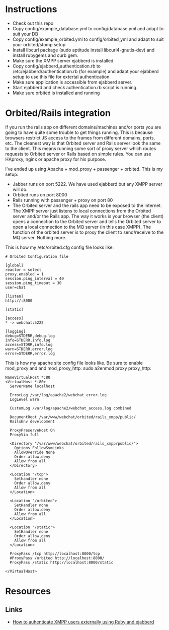 Instructions
============

* Check out this repo
* Copy config/example_database.yml to config/database.yml and adapt to suit your DB
* Copy config/example_orbited.yml to config/orbited_yml and adapt to suit your orbited/stomp setup
* Install libcurl package (sudo aptitude install libcurl4-gnutls-dev) and install rubygems and curb gem.
* Make sure the XMPP server ejabberd is installed.
* Copy config/ejabberd_authentication.rb to /etc/ejabberd/authentication.rb (for example) and adapt your ejabberd setup to use this file for extertal authentication.
* Make sure application is accessible from ejabberd server.
* Start ejabberd and check authentication.rb script is running.
* Make sure orbited is installed and running 

Orbited/Rails integration
=========================

If you run the rails app on different domains/machines and/or ports you are going to have quite some trouble to get things running.
This is because browsers restrict JS access to the frames from different domains, ports, etc.
The cleanest way is that Orbited server and Rails server look the same to the client. This means running some sort of proxy server which routes requests to Orbited server or Rails based on simple rules.
You can use HAproxy, nginx or apache proxy for his purpose.

I've ended up using Apache + mod_proxy + passenger + orbited. This is my setup:
* Jabber runs on port 5222. We have used ejabberd but any XMPP server will do.
* Orbited runs on port 8000
* Rails running with passenger + proxy on port 80
* The Orbited server and the rails app need to be exposed to the internet. The XMPP server just listens to local connections from the Orbited server and/or the Rails app.
The way it works is your browser (the client) opens a connection to the Orbited server and tells the Orbited server to open a local connection to the MQ server (in this case XMPP). The function of the orbited server is to proxy the client to send/receive to the MQ server. Nothing more.


This is how my /etc/orbited.cfg config file looks like:

    # Orbited Configuration file

    [global]
    reactor = select
    proxy.enabled = 1
    session.ping_interval = 40
    session.ping_timeout = 30
    user=chat

    [listen]
    http://:8000

    [static]

    [access]
    * -> webchat:5222

    [logging]
    debug=STDERR,debug.log
    info=STDERR,info.log
    access=STDRR,info.log
    warn=STDERR,error.log
    error=STDERR,error.log

This is how my apache site config file looks like. Be sure to enable mod_proxy and and mod_proxy_http: sudo a2enmod proxy proxy_http:

    NameVirtualHost *:80
    <VirtualHost *:80>
      ServerName localhost

      ErrorLog /var/log/apache2/webchat_error.log
      LogLevel warn

      CustomLog /var/log/apache2/webchat_access.log combined

      DocumentRoot /var/www/webchat/orbited/rails_xmpp/public/
      RailsEnv development

      ProxyPreserveHost On
      ProxyVia full

      <Directory "/var/www/webchat/orbited/rails_xmpp/public/">
        Options FollowSymLinks
        AllowOverride None
        Order allow,deny
        Allow from all
      </Directory>

      <Location "/tcp">
        Sethandler none
        Order allow,deny
        Allow from all
      </Location>

      <Location "/orbited">
        SetHandler none
        Order allow,deny
        Allow from all
      </Location>
  
      <Location "/static">
        SetHandler none
        Order allow,deny
        Allow from all
      </Location>

      ProxyPass /tcp http://localhost:8000/tcp
      #ProxyPass /orbited http://localhost:8000/
      ProxyPass /static http://localhost:8000/static

    </VirtualHost>

Resources
=========

Links
-----
* [How to auhenticate XMPP users externally using Ruby and ejabberd](http://thinkincode.net/2007/1/1/ruby-y-ejabberd)
